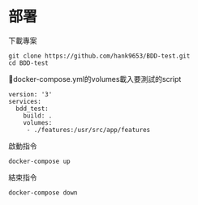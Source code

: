 # 部署

下載專案
```
git clone https://github.com/hank9653/BDD-test.git
cd BDD-test
```

docker-compose.yml的volumes載入要測試的script

```
version: '3'
services:
  bdd_test:
    build: .
    volumes:
     - ./features:/usr/src/app/features
```


啟動指令
```
docker-compose up
```

結束指令
```
docker-compose down
```